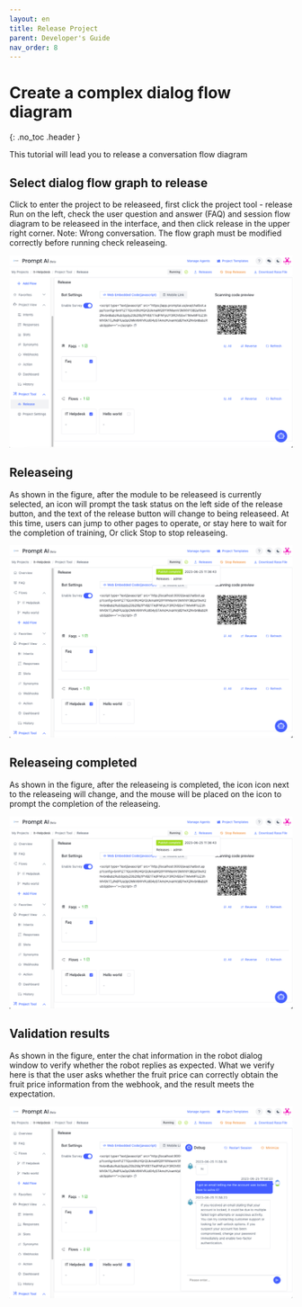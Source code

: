 ```yaml
---
layout: en
title: Release Project
parent: Developer's Guide
nav_order: 8
---
```


# Create a complex dialog flow diagram
{: .no_toc .header }

This tutorial will lead you to release a conversation flow diagram

## Select dialog flow graph to release

Click to enter the project to be releaseed, first click the project tool - release Run on the left, check the user question and answer (FAQ) and session flow diagram to be releaseed in the interface, and then click release in the upper right corner. Note: Wrong conversation.
The flow graph must be modified correctly before running check releaseing.

![01-publish.png](/assets/images/tutorial/flow/publish/01-publish.png)

## Releaseing

As shown in the figure, after the module to be releaseed is currently selected, an icon will prompt the task status on the left side of the release button, and the text of the release button will change to being releaseed. At this time, users can jump to other pages to operate, or stay here to wait for the completion of training,
Or click Stop to stop releaseing.

![02-publishing.png](/assets/images/tutorial/flow/publish/02-publish.png)

## Releaseing completed

As shown in the figure, after the releaseing is completed, the icon icon next to the releaseing will change, and the mouse will be placed on the icon to prompt the completion of the releaseing.

![03-publish-success.png](/assets/images/tutorial/flow/publish/03-publish.png)

## Validation results

As shown in the figure, enter the chat information in the robot dialog window to verify whether the robot replies as expected.
What we verify here is that the user asks whether the fruit price can correctly obtain the fruit price information from the webhook, and the result meets the expectation.

![04-publish-confirm](/assets/images/tutorial/flow/publish/04-publish.png)
